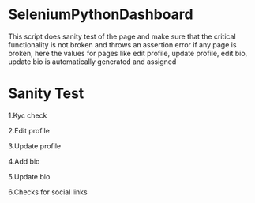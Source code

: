 # SeleniumPythonDashboard
This script does sanity test of the page and make sure that the critical functionality is not broken and throws an assertion error if any page is broken, here the values for pages like edit profile, update profile, edit bio, update bio is automatically generated and assigned

# Sanity Test
1.Kyc check

2.Edit profile

3.Update profile

4.Add bio

5.Update bio

6.Checks for social links
